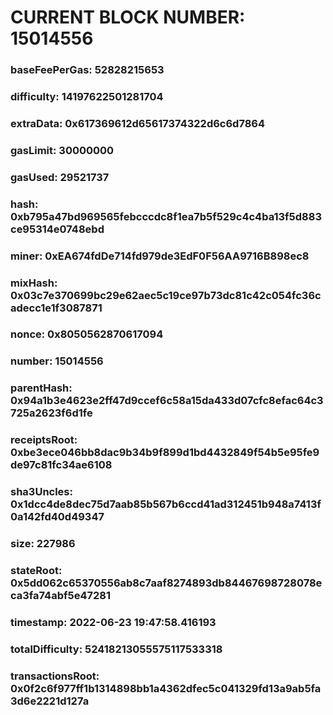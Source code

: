 # CURRENT BLOCK NUMBER: 15014556

### baseFeePerGas: 52828215653
### difficulty: 14197622501281704
### extraData: 0x617369612d65617374322d6c6d7864
### gasLimit: 30000000
### gasUsed: 29521737
### hash: 0xb795a47bd969565febcccdc8f1ea7b5f529c4c4ba13f5d883ce95314e0748ebd
### miner: 0xEA674fdDe714fd979de3EdF0F56AA9716B898ec8
### mixHash: 0x03c7e370699bc29e62aec5c19ce97b73dc81c42c054fc36cadecc1e1f3087871
### nonce: 0x8050562870617094
### number: 15014556
### parentHash: 0x94a1b3e4623e2ff47d9ccef6c58a15da433d07cfc8efac64c3725a2623f6d1fe
### receiptsRoot: 0xbe3ece046bb8dac9b34b9f899d1bd4432849f54b5e95fe9de97c81fc34ae6108
### sha3Uncles: 0x1dcc4de8dec75d7aab85b567b6ccd41ad312451b948a7413f0a142fd40d49347
### size: 227986
### stateRoot: 0x5dd062c65370556ab8c7aaf8274893db84467698728078eca3fa74abf5e47281
### timestamp: 2022-06-23 19:47:58.416193
### totalDifficulty: 52418213055575117533318
### transactionsRoot: 0x0f2c6f977ff1b1314898bb1a4362dfec5c041329fd13a9ab5fa3d6e2221d127a
